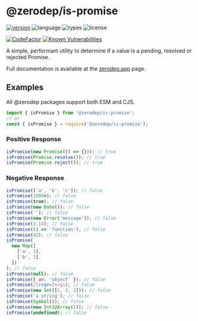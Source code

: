 # @zerodep/is-promise

[![version](https://img.shields.io/npm/v/@zerodep/is-promise?style=flat-square&color=blue)](https://www.npmjs.com/package/@zerodep/is-promise)
![language](https://img.shields.io/badge/typescript-100%25-blue?style=flat-square)
![types](https://img.shields.io/badge/types-included-blue?style=flat-square)
![license](https://img.shields.io/github/license/cdepage/zerodep?color=blue&style=flat-square)

[![CodeFactor](https://www.codefactor.io/repository/github/cdepage/zerodep/badge)](https://www.codefactor.io/repository/github/cdepage/zerodep)
[![Known Vulnerabilities](https://snyk.io/test/github/cdepage/zerodep/badge.svg)](https://snyk.io/test/github/cdepage/zerodep)

A simple, performant utility to determine if a value is a pending, resolved or rejected Promise.

Full documentation is available at the [zerodep.app](http://zerodep.app/#/is/[rp,ose]) page.

## Examples

All @zerodep packages support both ESM and CJS.

```javascript
import { isPromise } from '@zerodep/is-promise';
// or
const { isPromise } = require('@zerodep/is-promise');
```

### Positive Response

```javascript
isPromise(new Promise(() => {})); // true
isPromise(Promise.resolve()); // true
isPromise(Promise.reject()); // true
```

### Negative Response

```javascript
isPromise(['a', 'b', 'c']); // false
isPromise(1000n); // false
isPromise(true); // false
isPromise(new Date()); // false
isPromise(''); // false
isPromise(new Error('message')); // false
isPromise(3.14); // false
isPromise(() => 'function'); // false
isPromise(42); // false
isPromise(
  new Map([
    ['a', 1],
    ['b', 2],
  ])
); // false
isPromise(null); // false
isPromise({ an: 'object' }); // false
isPromise(/[regex]+/gi); // false
isPromise(new Set([1, 2, 3])); // false
isPromise('a string'); // false
isPromise(Symbol()); // false
isPromise(new Int32Array(2)); // false
isPromise(undefined); // false
```

